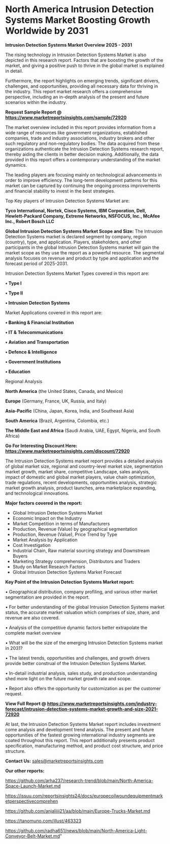 # North America Intrusion Detection Systems Market Boosting Growth Worldwide by 2031

<Strong> Intrusion Detection Systems Market Overview 2025 - 2031</strong>

The rising technology in Intrusion Detection Systems Market is also depicted in this research report. Factors that are boosting the growth of the market, and giving a positive push to thrive in the global market is explained in detail.

Furthermore, the report highlights on emerging trends, significant drivers, challenges, and opportunities, providing all necessary data for thriving in the industry. This report market research offers a comprehensive perspective, including an in-depth analysis of the present and future scenarios within the industry.

<strong>Request Sample Report @ <a href=https://www.marketreportsinsights.com/sample/72920>https://www.marketreportsinsights.com/sample/72920</a></strong>

The market overview included in this report provides information from a wide range of resources like government organizations, established companies, trade and industry associations, industry brokers and other such regulatory and non-regulatory bodies. The data acquired from these organizations authenticate the Intrusion Detection Systems research report, thereby aiding the clients in better decision making. Additionally, the data provided in this report offers a contemporary understanding of the market dynamics.

The leading players are focusing mainly on technological advancements in order to improve efficiency. The long-term development patterns for this market can be captured by continuing the ongoing process improvements and financial stability to invest in the best strategies.

Top Key players of Intrusion Detection Systems Market are:

<strong>Tyco International, Nortek, Cisco Systems, IBM Corporation, Dell, Hewlett-Packard Company, Extreme Networks, NSFOCUS, Inc., McAfee Inc., Robert Bosch LLC</strong>

<strong><b>Global Intrusion Detection Systems Market Scope and Size:</b></strong>
The Intrusion Detection Systems market is declared segment by company, region (country), type, and application. Players, stakeholders, and other participants in the global Intrusion Detection Systems market will gain the market scope as they use the report as a powerful resource. The segmental analysis focuses on revenue and product by type and application and the forecast period of 2025-2031.

Intrusion Detection Systems Market Types covered in this report are:

<strong>• Type I

• Type II

• Intrusion Detection Systems</strong>

Market Applications covered in this report are:

<strong>• Banking & Financial Institution

• IT & Telecommunications

• Aviation and Transportation

• Defence & Intelligence

• Government Institutions

• Education</strong> 

Regional Analysis

<strong>North America</strong> (the United States, Canada, and Mexico)

<strong>Europe</strong> (Germany, France, UK, Russia, and Italy)

<strong>Asia-Pacific</strong> (China, Japan, Korea, India, and Southeast Asia)

<strong>South America</strong> (Brazil, Argentina, Colombia, etc.)

<strong>The Middle East and Africa</strong> (Saudi Arabia, UAE, Egypt, Nigeria, and South Africa)

<strong>Go For Interesting Discount Here: <a href=https://www.marketreportsinsights.com/discount/72920>https://www.marketreportsinsights.com/discount/72920</a></strong>

The Intrusion Detection Systems market report provides a detailed analysis of global market size, regional and country-level market size, segmentation market growth, market share, competitive Landscape, sales analysis, impact of domestic and global market players, value chain optimization, trade regulations, recent developments, opportunities analysis, strategic market growth analysis, product launches, area marketplace expanding, and technological innovations.

<strong><b>Major factors covered in the report:</b></strong>
<ul>
  <li>Global Intrusion Detection Systems Market </li>
  <li>Economic Impact on the Industry</li>
  <li>Market Competition in terms of Manufacturers</li>
  <li>Production, Revenue (Value) by geographical segmentation</li>
  <li>Production, Revenue (Value), Price Trend by Type</li>
  <li>Market Analysis by Application</li>
  <li>Cost Investigation</li>
  <li>Industrial Chain, Raw material sourcing strategy and Downstream Buyers</li>
  <li>Marketing Strategy comprehension, Distributors and Traders</li>
  <li>Study on Market Research Factors</li>
  <li>Global Intrusion Detection Systems Market Forecast</li>
</ul>

<strong><b>Key Point of the Intrusion Detection Systems Market report:</b></strong>

• Geographical distribution, company profiling, and various other market segmentation are provided in the report.

• For better understanding of the global Intrusion Detection Systems market status, the accurate market valuation which comprises of size, share, and revenue are also covered.

• Analysis of the competitive dynamic factors better extrapolate the complete market overview

• What will be the size of the emerging Intrusion Detection Systems market in 2031?

• The latest trends, opportunities and challenges, and growth drivers provide better construal of the Intrusion Detection Systems Market.

• In-detail industrial analysis, sales study, and production understanding shed more light on the future market growth rate and scope.

• Report also offers the opportunity for customization as per the customer request.

<strong><b>View Full Report @ <a href=https://www.marketreportsinsights.com/industry-forecast/intrusion-detection-systems-market-growth-and-size-2021-72920>https://www.marketreportsinsights.com/industry-forecast/intrusion-detection-systems-market-growth-and-size-2021-72920</a></b></strong>


At last, the Intrusion Detection Systems Market report includes investment come analysis and development trend analysis. The present and future opportunities of the fastest growing international industry segments are coated throughout this report. This report additionally presents product specification, manufacturing method, and product cost structure, and price structure.

<strong>Contact Us:</strong>
sales@marketreportsinsights.com

<strong>Our other reports:</strong>

<a href=https://github.com/arha237/research-trend/blob/main/North-America-Space-Launch-Market.md>https://github.com/arha237/research-trend/blob/main/North-America-Space-Launch-Market.md</a>

<a href=https://issuu.com/reportsinsights24/docs/europecoilwoundequipmentmarketperspectivecomprehen>https://issuu.com/reportsinsights24/docs/europecoilwoundequipmentmarketperspectivecomprehen</a>

<a href=https://github.com/anjaliiii21/aa/blob/main/Europe-Trucks-Market.md>https://github.com/anjaliiii21/aa/blob/main/Europe-Trucks-Market.md</a>

<a href=https://tanomuno.com/illust/463323>https://tanomuno.com/illust/463323</a>

<a href=https://github.com/radha651/news/blob/main/North-America-Light-Conveyor-Belt-Market.md>https://github.com/radha651/news/blob/main/North-America-Light-Conveyor-Belt-Market.md</a>"
